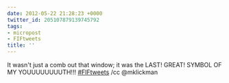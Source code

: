 ```yaml
---
date: 2012-05-22 21:28:23 +0000
twitter_id: 205107879139745792
tags:
- micropost
- FIFtweets
title: ''
---
```


It wasn't just a comb out that window; it was the LAST! GREAT! SYMBOL OF MY YOUUUUUUUUTH!!! [#FIFtweets](https://twitter.com/hashtag/FIFtweets) /cc @mklickman
